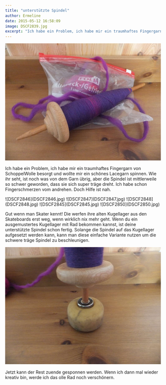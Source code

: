 ```yaml
---
title: "unterstützte Spindel"
author: Ermeline
date: 2015-05-12 16:58:09
image: DSCF2839.jpg
excerpt: "Ich habe ein Problem, ich habe mir ein traumhaftes Fingergarn von SchoppelWolle besorgt und wollte mir ein schönes Lacegarn spinnen. "
---
```


![DSCF2839](DSCF2839.jpg)

Ich habe ein Problem, ich habe mir ein traumhaftes Fingergarn von SchoppelWolle besorgt und wollte mir ein schönes Lacegarn spinnen. Wie ihr seht, ist noch was von dem Garn übrig, aber die Spindel ist mittlerweile so schwer geworden, dass sie sich super träge dreht. Ich habe schon Fingerschmerzen vom andrehen. Doch Hilfe ist nah.

<div class="slideshow_landscape">
![DSCF2846](DSCF2846.jpg)
![DSCF2847](DSCF2847.jpg)
![DSCF2848](DSCF2848.jpg)
![DSCF2845](DSCF2845.jpg)
![DSCF2850](DSCF2850.jpg)
</div>

Gut wenn man Skater kennt! Die werfen ihre alten Kugellager aus den Skateboards erst weg, wenn wirklich nix mehr geht. Wenn du ein ausgemustertes Kugellager mit Rad bekommen kannst, ist deine unterstützte Spindel schon fertig. Solange die Spindel auf das Kugellager aufgesetzt werden kann, kann man diese einfache Variante nutzen um die schwere träge Spindel zu beschleunigen.

![DSCF2851](DSCF2851.jpg)

Jetzt kann der Rest zuende gesponnen werden. Wenn ich dann mal wieder kreativ bin, werde ich das olle Rad noch verschönern.
